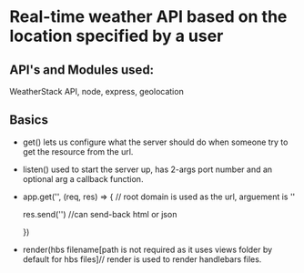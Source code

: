# Real-time weather API based on the location specified by a user

## API's and Modules used:
WeatherStack API, node, express, geolocation

## Basics
* get() lets us configure what the server should do when someone try to get the resource from the url.
* listen() used to start the server up, has 2-args port number and an optional arg a callback function.
* app.get('', (req, res) => {           // root domain is used as the url, arguement is ''
     
     res.send('')                       //can send-back html or json
  
  })
* render(hbs filename[path is not required as it uses views folder by default for hbs files]// render is used to render handlebars files.

